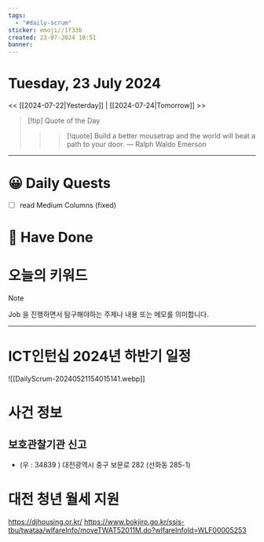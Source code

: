 ```yaml
---
tags:
  - "#daily-scrum"
sticker: emoji//1f33b
created: 23-07-2024 10:51
banner:
---
```

# Tuesday, 23 July 2024
<< [[2024-07-22|Yesterday]] | [[2024-07-24|Tomorrow]] >>

> [!tip] Quote of the Day  
> > > [!quote] Build a better mousetrap and the world will beat a path to your door.
> — Ralph Waldo Emerson

---

#  😀 Daily Quests
- [ ] read Medium Columns (fixed)

# 🙂 Have Done



# 오늘의 키워드

> [!NOTE]
> Job 을 진행하면서 탐구해야하는 주제나 내용 또는 메모를 의미합니다.


---
# ICT인턴십 2024년 하반기 일정
![[DailyScrum-20240521154015141.webp]]

# 사건 정보

## 보호관찰기관 신고
- (우 : 34839 ) 대전광역시 중구 보문로 282 (선화동 285-1)


# 대전 청년 월세 지원
https://djhousing.or.kr/
https://www.bokjiro.go.kr/ssis-tbu/twataa/wlfareInfo/moveTWAT52011M.do?wlfareInfoId=WLF00005253